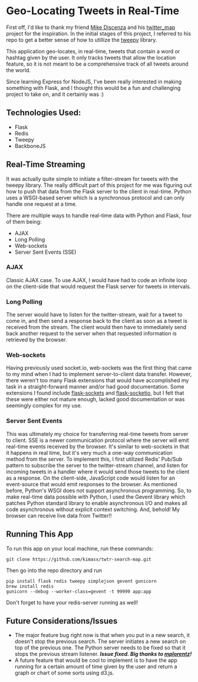 # Geo-Locating Tweets in Real-Time


First off, I'd like to thank my friend [Mike Discenza](https://github.com/mdiscenza) and his [twitter_map](https://github.com/mdiscenza/twitter_map) project for the inspiration. In the initial stages of this project, I referred to his repo to get a better sense of how to utillize the [tweepy](https://github.com/tweepy/tweepy) library.

This application geo-locates, in real-time, tweets that contain a word or hashtag given
by the user. It only tracks tweets that allow the location feature, so it is not meant to be a comprehensive track of all tweets around the world.

Since learning Express for NodeJS, I've been really interested in making something with Flask,
and I thought this would be a fun and challenging project to take on, and it certainly was :)



## Technologies Used:
* Flask
* Redis
* Tweepy
* BackboneJS



## Real-Time Streaming
It was actually quite simple to initiate a filter-stream for tweets with the tweepy library.
The really difficult part of this project for me was figuring out how to push that data from the Flask server to the client in real-time. Python uses a WSGI-based server which is a synchronous protocol and can only handle one request at a time.

There are multiple ways to handle real-time data with Python and Flask, four of them being:
* AJAX
* Long Polling
* Web-sockets
* Server Sent Events (SSE)

### AJAX
Classic AJAX case. To use AJAX, I would have had to code an infinite loop on the client-side that would request the Flask server for tweets in intervals.

### Long Polling
The server would have to listen for the twitter-stream, wait for a tweet to come in, and then send a response
back to the client as soon as a tweet is received from the stream. The client would then have to immediately
send back another request to the server when that requested information is retrieved by the browser.

### Web-sockets
Having previously used socket.io, web-sockets was the first thing that came to my mind when I had to implement server-to-client data transfer. However, there weren't too many Flask extensions that would have accomplished my task in a straight-forward manner and/or had good documentation. Some extensions I found include [flask-sockets](https://github.com/kennethreitz/flask-sockets) and [flask-socketio](https://github.com/miguelgrinberg/Flask-SocketIO), but I felt that these were either not mature enough, lacked good documentation or was seemingly complex for my use.

### Server Sent Events
This was ultimately my choice for transferring real-time tweets from server to client. SSE is a newer communication protocol where the server will emit real-time events received by the browser. It's similar to web-sockets in that it happens in real time, but it's very much a one-way communication method from the server. To implement this, I first utilized Redis' Pub/Sub pattern to subscribe the server to the twitter-stream channel, and listen for incoming tweets in a handler where it would send those tweets to the client as a response. On the client-side, JavaScript code would listen for an event-source that would emit responses to the browser. As mentioned before, Python's WSGI does not support asynchronous programming. So, to make real-time data possible with Python, I used the Gevent library which patches Python standard library to enable asynchronous I/O and makes all code asynchronous without explicit context switching. And, behold! My browser can receive live data from Twitter!!



## Running This App
To run this app on your local machine, run these commands:
```
git clone https://github.com/kimasx/twtr-search-map.git
```
Then go into the repo directory and run
```
pip install flask redis tweepy simplejson gevent gunicorn
brew install redis
gunicorn --debug --worker-class=gevent -t 99999 app:app
```
Don't forget to have your redis-server running as well!


## Future Considerations/Issues
- The major feature bug right now is that when you put in a new search, it doesn't stop the previous search. The server initiates a new search on top of the previous one. The Python server needs to be fixed so that it stops the previous stream listener.
	***Issue fixed. Big thanks to [mplorentz](https://github.com/mplorentz)!***
- A future feature that would be cool to implement is to have the app running for a certain amount of time given by the user and return a graph or chart of some sorts using d3.js.


